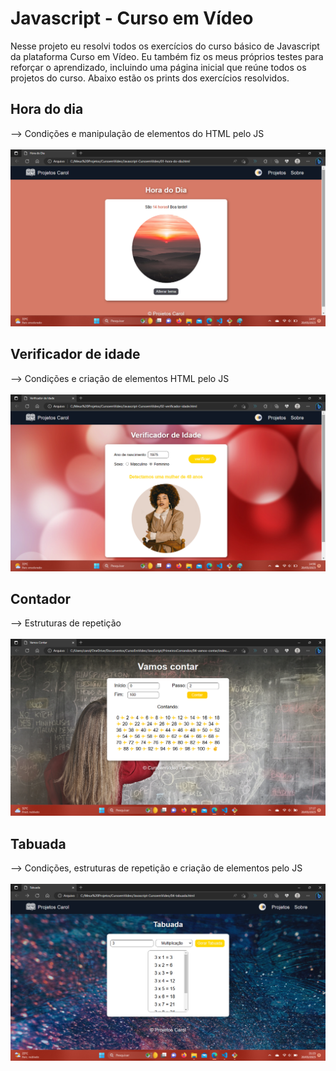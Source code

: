 # Javascript - Curso em Vídeo

Nesse projeto eu resolvi todos os exercícios do curso básico de Javascript da plataforma Curso em Vídeo. Eu também fiz os meus próprios testes para reforçar o aprendizado, incluindo uma página inicial que reúne todos os projetos do curso. Abaixo estão os prints dos exercícios resolvidos.


## Hora do dia
--> Condições e manipulação de elementos do HTML pelo JS
<br><br>
<img src="./img/projeto-hora-do-dia.png" alt="projeto-hora-do-dia">


## Verificador de idade
--> Condições e criação de elementos HTML pelo JS
<br><br>
<img src="./img/projeto-verificador-de-idade.png" alt="projeto-verificador-de-idade">


## Contador
--> Estruturas de repetição
<br><br>
<img src="./img/projeto-contador.png" alt="projeto-verificador-de-idade">


## Tabuada
--> Condições, estruturas de repetição e criação de elementos pelo JS
<br><br>
<img src="./img/projeto-tabuada.png" alt="projeto-verificador-de-idade">
